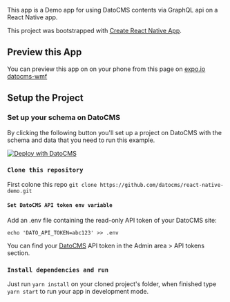 This app is a Demo app for using DatoCMS contents via GraphQL api on a React Native app.

This project was bootstrapped with [Create React Native App](https://github.com/react-community/create-react-native-app).


## Preview this App

You can preview this app on on your phone from this page on [expo.io datocms-wmf](https://expo.io/@mat_jack1/datocms-wmf)


## Setup the Project

### Set up your schema on DatoCMS

By clicking the following button you'll set up a project on DatoCMS with the schema and data that you need to run this example.

[![Deploy with DatoCMS](https://dashboard.datocms.com/deploy/button.svg)](https://dashboard.datocms.com/projects/new-from-template/mobile-app/react-native-app)

### `Clone this repository`

First colone this repo
`git clone https://github.com/datocms/react-native-demo.git`

#### `Set DatoCMS API token env variable`

Add an .env file containing the read-only API token of your DatoCMS site:

`echo 'DATO_API_TOKEN=abc123' >> .env`

You can find your [DatoCMS](https://datocms.com) API token in the Admin area > API tokens section.

### `Install dependencies and run`

Just run `yarn install` on your cloned project's folder, when finished type `yarn start` to run your app in development mode.
